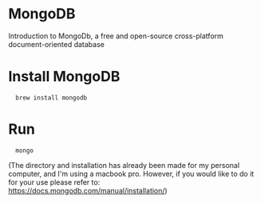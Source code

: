 # MongoDB
Introduction to MongoDb, a free and open-source cross-platform document-oriented database

# Install MongoDB 
      brew install mongodb

# Run 
      mongo 
(The directory and installation has already been made for my personal computer, and I'm using a macbook pro. However, if you would like to do it for your use please refer to: https://docs.mongodb.com/manual/installation/) 

